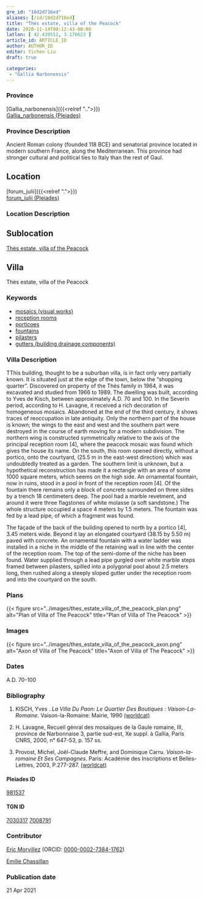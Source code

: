 ```yaml
---
gre_id: "18d2d716ed"
aliases: [/id/18d2d716ed]
title: "Thès estate, villa of the Peacock"
date: 2020-11-14T00:12:43-00:00
latlon: [ 42.439512, 3.176623 ]
article_id: ARTICLE_ID
author: AUTHOR_ID
editor: Yichen Liu
draft: true

categories:
 - "Gallia Narbonensis"
---
```


### Province

[Gallia_narbonensis]({{<relref "..">}}) \
[Gallia_narbonensis (Pleiades)](https://pleiades.stoa.org/places/981537)

### Province Description

Ancient Roman colony (founded 118 BCE) and senatorial province located in modern southern France, along the Mediterranean. This province had stronger cultural and political ties to Italy than the rest of Gaul.

## Location

[forum_julii]({{<relref ".">}}) \
[forum_julii (Pleiades)](https://pleiades.stoa.org/places/307416064)

### Location Description

<!--### Location Description-->

<!-- LEAVE THIS BLANK FOR NOW -->

## Sublocation

[Thès estate, villa of the Peacock](#)

<!--### Sublocation Description-->

<!-- DESCRIPTION -->

## Villa

Thès estate, villa of the Peacock



### Keywords
- [mosaics (visual works)](http://vocab.getty.edu/page/aat/300015342)
- [reception rooms](http://vocab.getty.edu/page/aat/300077176)
- [porticoes](http://vocab.getty.edu/page/aat/300004145)
- [fountains](http://vocab.getty.edu/page/aat/300006179)
- [pilasters](http://vocab.getty.edu/page/aat/300002737)
- [gutters (building drainage components)](http://vocab.getty.edu/page/aat/300052565)




### Villa Description

TThis building, thought to be a suburban villa, is in fact only very partially known. It is situated just at the edge of the town, below the “shopping quarter”.  Discovered on property of the Thès family in 1964, it was excavated and studied from 1966 to 1989.  The dwelling was built, according to Yves de Kisch, between approximately A.D. 70 and 100.  In the Severin period, according to H. Lavagne, it received a rich decoration of homogeneous mosaics.  Abandoned at the end of the third century, it shows traces of reoccupation in late antiquity.  Only the northern part of the house is known; the wings to the east and west and the southern part were destroyed in the course of earth moving for a modern subdivision.  The northern wing is constructed symmetrically relative to the axis of the principal reception room [4], where the peacock mosaic was found which gives the house its name.  On the south, this room opened directly, without a portico, onto the courtyard, (25.5 m in the east-west direction) which was undoubtedly treated as a garden. The southern limit is unknown, but a hypothetical reconstruction has made it a rectangle with an area of some 1000 square meters, which seems on the high side.  An ornamental fountain, now in ruins, stood in a pool in front of the reception room [4].  Of the fountain there remains only a block of concrete surrounded on three sides by a trench 18 centimeters deep. The pool had a marble revetment, and around it were three flagstones of white molasse (a soft sandstone.) The whole structure occupied a space 4 meters by 1.5 meters.  The fountain was fed by a lead pipe, of which a fragment was found.  

The façade of the back of the building opened to north by a portico [4], 3.45 meters wide. Beyond it lay an elongated courtyard (38.15 by 5.50 m) paved with concrete.  An ornamental fountain with a water ladder was installed in a niche in the middle of the retaining wall in line with the center of the reception room.  The top of the semi-dome of the niche has been found.  Water supplied through a lead pipe gurgled over white marble steps framed between pilasters, spilled into a polygonal pool about 2.5 meters long, then rushed along a steeply sloped gutter under the reception room and into the courtyard on the south.





### Plans

{{< figure src="../images/thes_estate_villa_of_the_peacock_plan.png" alt="Plan of Villa of The Peacock" title="Plan of Villa of The Peacock" >}}

### Images

{{< figure src="../images/thes_estate_villa_of_the_peacock_axon.png" alt="Axon of Villa of The Peacock" title="Axon of Villa of The Peacock" >}}


### Dates

A.D. 70-100



### Bibliography

1. KISCH, Yves . *La Villa Du Paon: Le Quartier Des Boutiques : Vaison-La-Romaine*. Vaison-la-Romaine: Mairie, 1990 [(worldcat)](http://www.worldcat.org/oclc/964237739)

2. H. Lavagne,  Recueil génral des mosaïques de la Gaule romaine, III, province de Narbonnaise 3, partie sud-est, Xe suppl. à Gallia, Paris CNRS, 2000, n° 647-53, p. 157 ss.

3. Provost, Michel, Joe͏̈l-Claude Meffre, and Dominique Carru. *Vaison-la-romaine Et Ses Campagnes*. Paris: Académie des Inscriptions et Belles-Lettres, 2003, P.277-287. [(worldcat)](http://www.worldcat.org/oclc/905795401)


#### Pleiades ID

[981537](https://pleiades.stoa.org/places/981537)

#### TGN ID

[7030317](http://vocab.getty.edu/page/tgn/7030317)
[7008791](http://vocab.getty.edu/page/tgn/7008791)

### Contributor

[Eric Morvillez](link) (ORCID: [0000-0002-7384-1762](https://orcid.org/0000-0002-7384-1762))

[Emilie Chassillan](link)
### Publication date


21 Apr 2021

<!--### Related articles-->

<!-- Links to other related articles. Leave blank for now -->